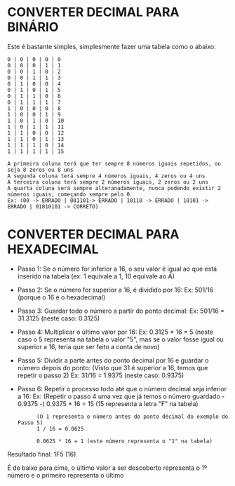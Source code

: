 # CONVERTER DECIMAL PARA BINÁRIO

Este é bastante simples, simplesmente fazer uma tabela como o abaixo:
```
0 | 0 | 0 | 0 | 0
0 | 0 | 0 | 1 | 1
0 | 0 | 1 | 0 | 2
0 | 0 | 1 | 1 | 3
0 | 1 | 0 | 0 | 4
0 | 1 | 0 | 1 | 5
0 | 1 | 1 | 0 | 6
0 | 1 | 1 | 1 | 7
1 | 0 | 0 | 0 | 8
1 | 0 | 0 | 1 | 9
1 | 0 | 1 | 0 | 10
1 | 0 | 1 | 1 | 11
1 | 1 | 0 | 0 | 12
1 | 1 | 0 | 1 | 13
1 | 1 | 1 | 0 | 14
1 | 1 | 1 | 1 | 15
```
	
	A primeira coluna terá que ter sempre 8 números iguais repetidos, ou seja 8 zeros ou 8 uns
	A segunda coluna terá sempre 4 números iguais, 4 zeros ou 4 uns
	A terceira coluna terá sempre 2 números iguais, 2 zeros ou 2 uns
	A quarta coluna será sempre alteranadamente, nunca podendo existir 2 números iguais, começando sempre pelo 0
	Ex: (00 -> ERRADO | 001101-> ERRADO | 10110 -> ERRADO | 10101 -> ERRADO | 01010101 -> CORRETO)



# CONVERTER DECIMAL PARA HEXADECIMAL

- Passo 1: Se o número for inferior a 16, o seu valor é igual ao que está inserido na tabela (ex: 1 equivale a 1, 10 equivale ao A)

- Passo 2: Se o número for superior a 16, é dividido por 16:
		Ex: 501/16 (porque o 16 é o hexadecimal)
		
- Passo 3: Guardar todo o número a partir do ponto decimal:
		Ex: 501/16 = 31.3125 (neste caso: 0.3125)

- Passo 4: Multiplicar o último valor por 16:
		Ex: 0.3125 * 16 = 5 (neste caso o 5 representa na tabela o valor "5", mas se o valor fosse igual ou superior a 16, teria que ser feito a conta de novo)
		
- Passo 5: Dividir a parte antes do ponto decimal por 16 e guardar o número depois do ponto:
		(Visto que 31 é superior a 16, temos que repetir o passo 2)
		Ex: 31/16 = 1.9375 (neste caso: 0.9375)

- Passo 6: Repetir o processo todo até que o número decimal seja inferior a 16:
		Ex: (Repetir o passo 4 uma vez que já temos o número guardado - 0.9375 -)
			0.9375 * 16 = 15 (15 representa a letra "F" na tabela)
			
			(O 1 representa o número antes do ponto décimal do exemplo do Passo 5)
			1 / 16 = 0.0625
			
			0.0625 * 16 = 1 (este número representa o "1" na tabela)
			
Resultado final: 1F5 (16)

É de baixo para cima, o último valor a ser descoberto representa o 1º número e o primeiro representa o último

